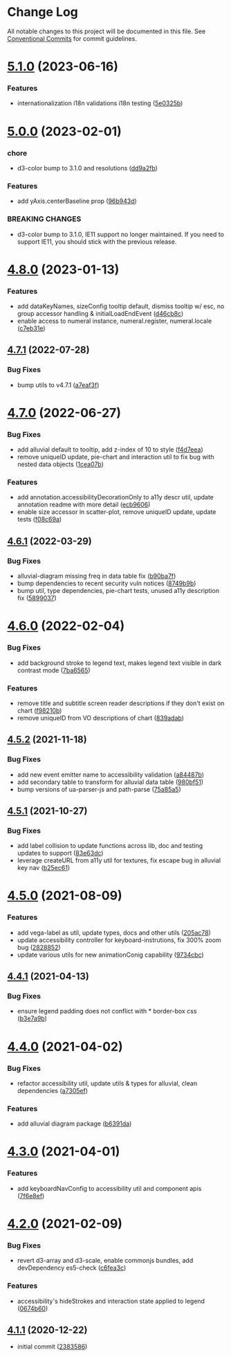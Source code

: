 # Change Log

All notable changes to this project will be documented in this file.
See [Conventional Commits](https://conventionalcommits.org) for commit guidelines.

# [5.1.0](https://github.com/visa/visa-chart-components/compare/@visa/visa-charts-utils@5.0.0...@visa/visa-charts-utils@5.1.0) (2023-06-16)

### Features

- internationalization i18n validations i18n testing ([5e0325b](https://github.com/visa/visa-chart-components/commit/5e0325b1c6727406d6964459afbd9ac0238e1cc6))

# [5.0.0](https://github.com/visa/visa-chart-components/compare/@visa/visa-charts-utils@4.8.0...@visa/visa-charts-utils@5.0.0) (2023-02-01)

### chore

- d3-color bump to 3.1.0 and resolutions ([dd9a2fb](https://github.com/visa/visa-chart-components/commit/dd9a2fb369c44bab6607acb5229ceb656dce5561))

### Features

- add yAxis.centerBaseline prop ([96b943d](https://github.com/visa/visa-chart-components/commit/96b943db7ee03a9eca97a3acf54e9e552878b794))

### BREAKING CHANGES

- d3-color bump to 3.1.0, IE11 support no longer maintained. If you need to support IE11, you should stick with the previous release.

# [4.8.0](https://github.com/visa/visa-chart-components/compare/@visa/visa-charts-utils@4.7.1...@visa/visa-charts-utils@4.8.0) (2023-01-13)

### Features

- add dataKeyNames, sizeConfig tooltip default, dismiss tooltip w/ esc, no group accessor handling & initialLoadEndEvent ([d46cb8c](https://github.com/visa/visa-chart-components/commit/d46cb8c8b3187bc698af3f3604c3d5951fb66e03))
- enable access to numeral instance, numeral.register, numeral.locale ([c7eb31e](https://github.com/visa/visa-chart-components/commit/c7eb31e481ea55632066894e80f600151d15ec52))

## [4.7.1](https://github.com/visa/visa-chart-components/compare/@visa/visa-charts-utils@4.7.0...@visa/visa-charts-utils@4.7.1) (2022-07-28)

### Bug Fixes

- bump utils to v4.7.1 ([a7eaf3f](https://github.com/visa/visa-chart-components/commit/a7eaf3f85d4dd85797c4bbb2534ff98868590cdb))

# [4.7.0](https://github.com/visa/visa-chart-components/compare/@visa/visa-charts-utils@4.6.1...@visa/visa-charts-utils@4.7.0) (2022-06-27)

### Bug Fixes

- add alluvial default to tooltip, add z-index of 10 to style ([f4d7eea](https://github.com/visa/visa-chart-components/commit/f4d7eea78a6c9dbb5b8243f8a1520258108c4ae8))
- remove uniqueID update, pie-chart and interaction util to fix bug with nested data objects ([1cea07b](https://github.com/visa/visa-chart-components/commit/1cea07be1936f2c39d9b636d47a4fe59d147bb62))

### Features

- add annotation.accessibilityDecorationOnly to a11y descr util, update annotation readme with more detail ([ecb9606](https://github.com/visa/visa-chart-components/commit/ecb9606976bdc172feb196b1ab33c008a00b2392))
- enable size accessor in scatter-plot, remove uniqueID update, update tests ([f08c69a](https://github.com/visa/visa-chart-components/commit/f08c69ab8b1ab65881db46e55837c2a4f6995bb9))

## [4.6.1](https://github.com/visa/visa-chart-components/compare/@visa/visa-charts-utils@4.6.0...@visa/visa-charts-utils@4.6.1) (2022-03-29)

### Bug Fixes

- alluvial-diagram missing freq in data table fix ([b90ba7f](https://github.com/visa/visa-chart-components/commit/b90ba7f95a0e387f5018381b1de6b34c3dc95f3f))
- bump dependencies to recent security vuln notices ([8749b9b](https://github.com/visa/visa-chart-components/commit/8749b9b11aeba92ecf39fc36251cdcb8844a7a46))
- bump util, type dependencies, pie-chart tests, unused a11y description fix ([5899037](https://github.com/visa/visa-chart-components/commit/5899037a074a4cec4112a4a8a8d78e598fdcf458))

# [4.6.0](https://github.com/visa/visa-chart-components/compare/@visa/visa-charts-utils@4.5.2...@visa/visa-charts-utils@4.6.0) (2022-02-04)

### Bug Fixes

- add background stroke to legend text, makes legend text visible in dark contrast mode ([7ba6565](https://github.com/visa/visa-chart-components/commit/7ba6565d6dc404717203d42baff7ea5817416208))

### Features

- remove title and subtitle screen reader descriptions if they don't exist on chart ([f98210b](https://github.com/visa/visa-chart-components/commit/f98210b6f0fba2d2bc4c5277b9a4af4d01bd0d1e))
- remove uniqueID from VO descriptions of chart ([839adab](https://github.com/visa/visa-chart-components/commit/839adabd3dd3449097f6fe8519f567fccebb32c0))

## [4.5.2](https://github.com/visa/visa-chart-components/compare/@visa/visa-charts-utils@4.5.1...@visa/visa-charts-utils@4.5.2) (2021-11-18)

### Bug Fixes

- add new event emitter name to accessibility validation ([a84487b](https://github.com/visa/visa-chart-components/commit/a84487b726563de74107d620526ba071350074c3))
- add secondary table to transform for alluvial data table ([980bf51](https://github.com/visa/visa-chart-components/commit/980bf51e09356c6a513abad391f67483ef6b45b1))
- bump versions of ua-parser-js and path-parse ([75a85a5](https://github.com/visa/visa-chart-components/commit/75a85a528718122d79e781d3b848ab064c9dc7e5))

## [4.5.1](https://github.com/visa/visa-chart-components/compare/@visa/visa-charts-utils@4.5.0...@visa/visa-charts-utils@4.5.1) (2021-10-27)

### Bug Fixes

- add label collision to update functions across lib, doc and testing updates to support ([83e63dc](https://github.com/visa/visa-chart-components/commit/83e63dc352165a68aee9db4e7175fd241c13f523))
- leverage createURL from a11y util for textures, fix escape bug in alluvial key nav ([b25ec61](https://github.com/visa/visa-chart-components/commit/b25ec6155fb343a5774981b77fa2b1116f9b5fba))

# [4.5.0](https://github.com/visa/visa-chart-components/compare/@visa/visa-charts-utils@4.4.1...@visa/visa-charts-utils@4.5.0) (2021-08-09)

### Features

- add vega-label as util, update types, docs and other utils ([205ac78](https://github.com/visa/visa-chart-components/commit/205ac780821399871e866815f006bbcb63bd7eba))
- update accessibility controller for keyboard-instrutions, fix 300% zoom bug ([2828852](https://github.com/visa/visa-chart-components/commit/2828852d72ed3ca2bb97fb493a315c93803c308c))
- update various utils for new animationConig capability ([9734cbc](https://github.com/visa/visa-chart-components/commit/9734cbc6810d6f064b0d797d836bd4437c4f0f12))

## [4.4.1](https://github.com/visa/visa-chart-components/compare/@visa/visa-charts-utils@4.4.0...@visa/visa-charts-utils@4.4.1) (2021-04-13)

### Bug Fixes

- ensure legend padding does not conflict with \* border-box css ([b3e7a9b](https://github.com/visa/visa-chart-components/commit/b3e7a9b3f5504819e6f10a712cf9bba920b11b41))

# [4.4.0](https://github.com/visa/visa-chart-components/compare/@visa/visa-charts-utils@4.3.0...@visa/visa-charts-utils@4.4.0) (2021-04-02)

### Bug Fixes

- refactor accessibility util, update utils & types for alluvial, clean dependencies ([a7305ef](https://github.com/visa/visa-chart-components/commit/a7305ef85f8e6b17d47bfb5bfcfc307626ea8bba))

### Features

- add alluvial diagram package ([b6391da](https://github.com/visa/visa-chart-components/commit/b6391da16a7f2aabd0a0596b3d38994ff456876f))

# [4.3.0](https://github.com/visa/visa-chart-components/compare/@visa/visa-charts-utils@4.2.0...@visa/visa-charts-utils@4.3.0) (2021-04-01)

### Features

- add keyboardNavConfig to accessibility util and component apis ([7f6e8ef](https://github.com/visa/visa-chart-components/commit/7f6e8efee3f3c5a865c44862a72bef498eee0289))

# [4.2.0](https://github.com/visa/visa-chart-components/compare/@visa/visa-charts-utils@4.1.1...@visa/visa-charts-utils@4.2.0) (2021-02-09)

### Bug Fixes

- revert d3-array and d3-scale, enable commonjs bundles, add devDependency es5-check ([c6fea3c](https://github.com/visa/visa-chart-components/commit/c6fea3c601dfc4650b52996721ead03a1b363e2b))

### Features

- accessibility's hideStrokes and interaction state applied to legend ([0674b60](https://github.com/visa/visa-chart-components/commit/0674b608e918964f9bbce2992e363bf24f9cb911))

## [4.1.1](https://github.com/visa/visa-chart-components/tree/%40visa/visa-charts-utils%404.1.1) (2020-12-22)

- initial commit ([2383586](https://github.com/visa/visa-chart-components/commit/238358698bb59b8f20f424eeedc7235f51e02037))

